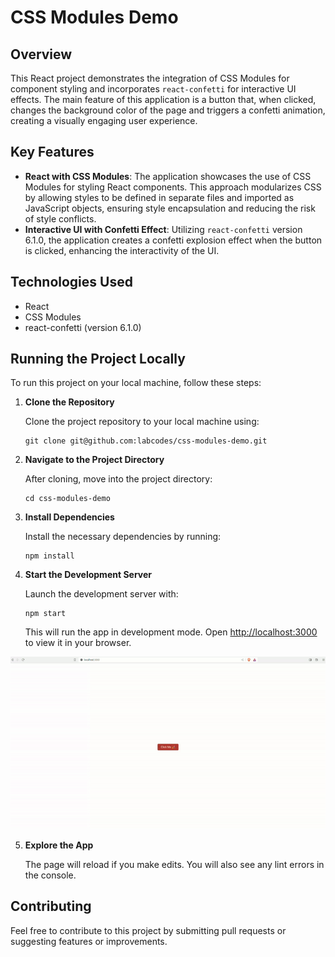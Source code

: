 # CSS Modules Demo

## Overview

This React project demonstrates the integration of CSS Modules for component styling and incorporates `react-confetti` for interactive UI effects. The main feature of this application is a button that, when clicked, changes the background color of the page and triggers a confetti animation, creating a visually engaging user experience.

## Key Features

- **React with CSS Modules**: The application showcases the use of CSS Modules for styling React components. This approach modularizes CSS by allowing styles to be defined in separate files and imported as JavaScript objects, ensuring style encapsulation and reducing the risk of style conflicts.
- **Interactive UI with Confetti Effect**: Utilizing `react-confetti` version 6.1.0, the application creates a confetti explosion effect when the button is clicked, enhancing the interactivity of the UI.

## Technologies Used

- React
- CSS Modules
- react-confetti (version 6.1.0)

## Running the Project Locally

To run this project on your local machine, follow these steps:

1. **Clone the Repository**
   
   Clone the project repository to your local machine using:
   ```
   git clone git@github.com:labcodes/css-modules-demo.git
   ```

2. **Navigate to the Project Directory**
   
   After cloning, move into the project directory:
   ```
   cd css-modules-demo
   ```

3. **Install Dependencies**
   
   Install the necessary dependencies by running:
   ```
   npm install
   ```

4. **Start the Development Server**
   
   Launch the development server with:
   ```
   npm start
   ```
   This will run the app in development mode. Open [http://localhost:3000](http://localhost:3000) to view it in your browser.

  ![](public/css-modules.gif)

5. **Explore the App**
   
   The page will reload if you make edits. You will also see any lint errors in the console.

## Contributing

Feel free to contribute to this project by submitting pull requests or suggesting features or improvements.

